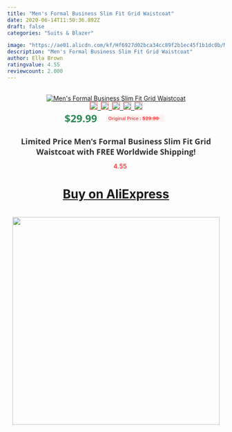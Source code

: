 ```yaml
---
title: "Men's Formal Business Slim Fit Grid Waistcoat"
date: 2020-06-14T11:50:36.892Z
draft: false
categories: "Suits & Blazer"

image: "https://ae01.alicdn.com/kf/Hf6927d02bca34cc89f2b1ec45f1b1dc0b/Men-s-Formal-Business-Slim-Fit-Grid-Waistcoat.jpg"
description: "Men's Formal Business Slim Fit Grid Waistcoat"
author: Ella Brown
ratingvalue: 4.55
reviewcount: 2.000
---
```

<br>
<div style="text-align: center;">
<a href="https://s.click.aliexpress.com/e/_Akwlhj" target="_blank" rel="nofollow noopener noreferrer"><img alt="Men's Formal Business Slim Fit Grid Waistcoat" class="magnifier-image" src="https://ae01.alicdn.com/kf/Hf6927d02bca34cc89f2b1ec45f1b1dc0b/Men-s-Formal-Business-Slim-Fit-Grid-Waistcoat.jpg_640x640.jpg">
<br>
<img style="border:1px solid salmon" src="https://ae01.alicdn.com/kf/Hf6927d02bca34cc89f2b1ec45f1b1dc0b/Men-s-Formal-Business-Slim-Fit-Grid-Waistcoat.jpg_120x120.jpg">&nbsp;&nbsp;<img style="border:1px solid salmon" src="_120x120.jpg">&nbsp;&nbsp;<img style="border:1px solid salmon" src="_120x120.jpg">&nbsp;&nbsp;<img style="border:1px solid salmon" src="_120x120.jpg">&nbsp;&nbsp;<img style="border:1px solid salmon" src="_120x120.jpg"></a></div><br0>
<div style="text-align: center;"><span style="background-color: white; border: 0px; box-sizing: border-box; color: seagreen; display: inline-block; font-family: &quot;open sans&quot; , &quot;arial&quot; , &quot;helvetica&quot; , sans-serif , &quot;heiti&quot;; font-size: 24px; font-stretch: inherit; font-weight: 700; line-height: inherit; margin: 0px 10px 0px 0px; padding: 0px; vertical-align: middle;">$29.99 </span>
<span style="background: rgb(255 , 241 , 241); border-radius: 3px; border: 0px; box-sizing: border-box; color: #ff4747; display: inline-block; font-family: inherit; font-size: 12px; font-stretch: inherit; font-style: inherit; font-variant: inherit; font-weight: 600; line-height: inherit; margin: 0px; padding: 2px 5px; transform: scale(0.9); vertical-align: middle;">Original Price : <b style="text-decoration: line-through;">$29.99 </b> &nbsp;&nbsp;</span></div>
<h1 style="color: #333333; display: inline-block; font-family: &quot;open sans&quot; , &quot;arial&quot; , &quot;helvetica&quot; , sans-serif , &quot;heiti&quot;; font-size: 18px; font-stretch: inherit; font-weight: 700; text-align: center;">Limited Price Men's Formal Business Slim Fit Grid Waistcoat with FREE Worldwide Shipping!</h1>
<div style="color: #ff4747; text-align: center;">
<img src="https://4.bp.blogspot.com/-M0ZcTcb-5uY/XleCXlxnR4I/AAAAAAAAAEc/OrjgMkXV1oMQFaCRZj5HQwOCBcu3w1FegCPcBGAYYCw/s1600/star.png" style="height: 15px;">&nbsp;<b>4.55</b></div>
<div class="button_cont" align="center"><a class="buynow_a" href="https://s.click.aliexpress.com/e/_Akwlhj" target="_blank" rel="nofollow noopener noreferrer"><H1>Buy on AliExpress</H1></a></div><br>
<div class="separator" style="clear: both; text-align: center;">
<img src="https://lh3.googleusercontent.com/-pTy5HemUv9M/XlePHvY0dAI/AAAAAAAAAE4/0nX5iRUoIWY8eMW9Dpxeirr157OZliDIgCLcBGAsYHQ/s1600/badge.gif" width="480">
</div>
